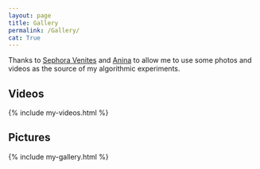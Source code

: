 ```yaml
---
layout: page
title: Gallery
permalink: /Gallery/
cat: True
---
```


Thanks to [Sephora Venites](https://www.sephoravenites.com/) and [Anina](https://anina.typepad.com) to allow me to use some photos and videos as the source of my algorithmic experiments.

## Videos
{% include my-videos.html %}

## Pictures
{% include my-gallery.html %}


